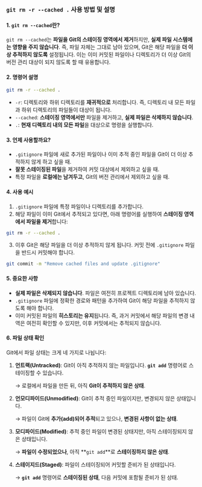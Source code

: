 ### `git rm -r --cached .` 사용 방법 및 설명

#### 1. `git rm --cached`란?
`git rm --cached`는 **파일을 Git의 스테이징 영역에서 제거**하지만, **실제 파일 시스템에는 영향을 주지 않습니다**. 즉, 파일 자체는 그대로 남아 있으며, Git은 해당 파일을 **더 이상 추적하지 않도록** 설정됩니다. 이는 이미 커밋된 파일이나 디렉토리가 더 이상 Git의 버전 관리 대상이 되지 않도록 할 때 유용합니다.

#### 2. 명령어 설명
```bash
git rm -r --cached .
```

- `-r`: 디렉토리와 하위 디렉토리를 **재귀적으로** 처리합니다. 즉, 디렉토리 내 모든 파일과 하위 디렉토리의 파일들이 대상이 됩니다.
- `--cached`: **스테이징 영역에서만** 파일을 제거하고, **실제 파일은 삭제하지 않습니다**.
- `.`: **현재 디렉토리 내의 모든 파일**을 대상으로 명령을 실행합니다.

#### 3. 언제 사용할까요?
- `.gitignore` 파일에 새로 추가된 파일이나 이미 추적 중인 파일을 Git이 더 이상 추적하지 않게 하고 싶을 때.
- **잘못 스테이징된 파일**을 제거하여 커밋 대상에서 제외하고 싶을 때.
- 특정 파일을 **로컬에는 남겨두고**, Git의 버전 관리에서 제외하고 싶을 때.

#### 4. 사용 예시
1. `.gitignore` 파일에 특정 파일이나 디렉토리를 추가합니다.
2. 해당 파일이 이미 Git에서 추적되고 있다면, 아래 명령어를 실행하여 **스테이징 영역에서 파일을 제거**합니다:

```bash
git rm -r --cached .
```

3. 이후 Git은 해당 파일을 더 이상 추적하지 않게 됩니다. 커밋 전에 `.gitignore` 파일을 반드시 커밋해야 합니다.

```bash
git commit -m "Remove cached files and update .gitignore"
```

#### 5. 중요한 사항
- **실제 파일은 삭제되지 않습니다**. 파일은 여전히 프로젝트 디렉토리에 남아 있습니다.
- `.gitignore` 파일에 정확한 경로와 패턴을 추가하여 Git이 해당 파일을 추적하지 않도록 해야 합니다.
- 이미 커밋된 파일의 **히스토리는 유지**됩니다. 즉, 과거 커밋에서 해당 파일의 변경 내역은 여전히 확인할 수 있지만, 이후 커밋에서는 추적되지 않습니다.

#### 6. 파일 상태 확인
Git에서 파일 상태는 크게 네 가지로 나뉩니다:
1. **언트랙(Untracked)**: Git이 아직 추적하지 않는 파일입니다. **`git add`** 명령어로 스테이징할 수 있습니다.

   → 로컬에서 파일을 만든 뒤, 아직 **Git이 추적하지 않은 상태**.

2. **언모디파이드(Unmodified)**: Git이 추적 중인 파일이지만, 변경되지 않은 상태입니다.

   → 파일이 Git에 **추가(add)되어 추적**되고 있으나, **변경된 사항이 없는 상태**.

3. **모디파이드(Modified)**: 추적 중인 파일이 변경된 상태지만, 아직 스테이징되지 않은 상태입니다.

   → **파일이 수정되었으나**, 아직 **`git add`**로 **스테이징하지 않은 상태**.

4. **스테이지드(Staged)**: 파일이 스테이징되어 커밋할 준비가 된 상태입니다.

   → **`git add`** 명령어로 **스테이징된 상태**, 다음 커밋에 포함될 준비가 된 상태.



